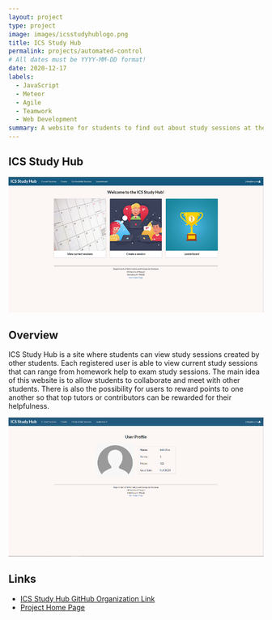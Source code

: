 ```yaml
---
layout: project
type: project
image: images/icsstudyhublogo.png
title: ICS Study Hub
permalink: projects/automated-control
# All dates must be YYYY-MM-DD format!
date: 2020-12-17
labels:
  - JavaScript
  - Meteor
  - Agile
  - Teamwork
  - Web Development
summary: A website for students to find out about study sessions at the ICSpace.
---
```


## ICS Study Hub
<img class="ui large left rounded image" src="/images/landing-page.png">

## Overview

ICS Study Hub is a site where students can view study sessions created by other students. Each registered user is able to view current study sessions that can range from homework help to exam study sessions. The main idea of this website is to allow students to collaborate and meet with other students. There is also the possibility for users to reward points to one another so that top tutors or contributors can be rewarded for their helpfulness. 

<img class="ui large left rounded image" src="/images/user-profile.png">







## Links

*   [ICS Study Hub GitHub Organization Link](https://github.com/ics-study-hub/ics-study-hub)
*   [Project Home Page](https://ics-study-hub.github.io/)
